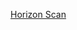 [Horizon Scan](https://docs.google.com/spreadsheets/d/1NbqbhW-vhcAfTIGddBV2UQPE6jp7lBf6/edit?usp=sharing&ouid=117706066394425845994&rtpof=true&sd=true)
